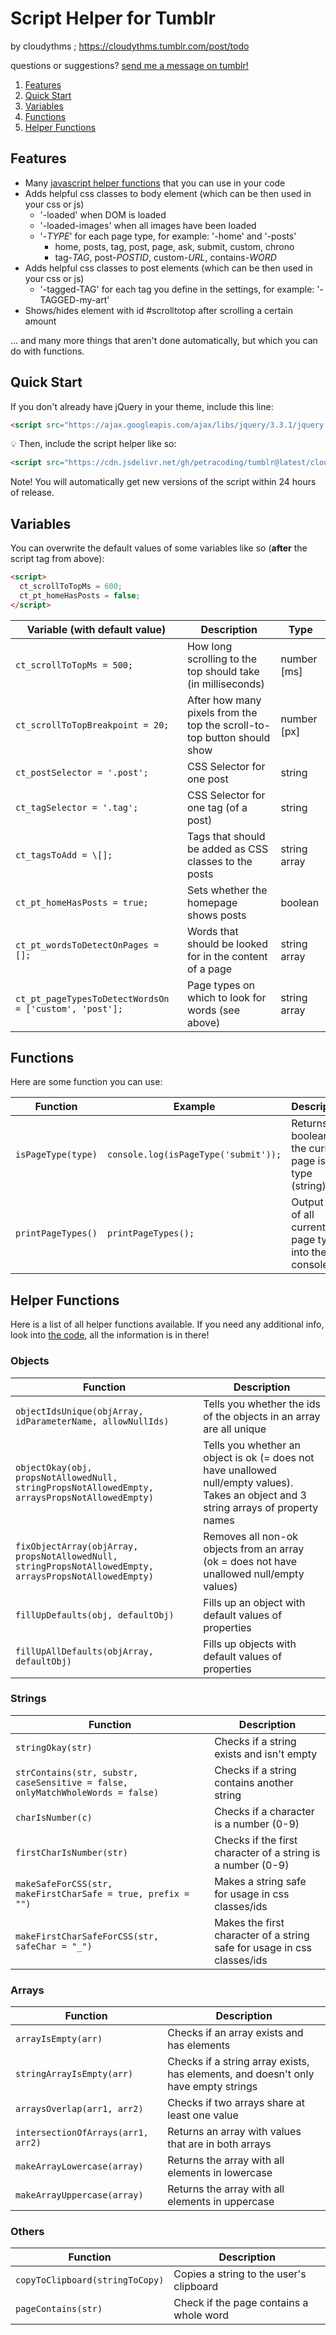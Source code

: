 # Script Helper for Tumblr

by cloudythms ; https://cloudythms.tumblr.com/post/todo

questions or suggestions? [send me a message on tumblr!](https://cloudythms.tumblr.com/contact)

1. [Features](#features)
1. [Quick Start](#quick-start)
1. [Variables](#variables)
1. [Functions](#functions)
1. [Helper Functions](#helper-functions)

## Features

- Many [javascript helper functions](#helper-functions) that you can use in your code
- Adds helpful css classes to body element (which can be then used in your css or js)
  - '-loaded' when DOM is loaded
  - '-loaded-images' when all images have been loaded
  - '-_TYPE_' for each page type, for example: '-home' and '-posts'
    - home, posts, tag, post, page, ask, submit, custom, chrono
    - tag-_TAG_, post-_POSTID_, custom-_URL_, contains-_WORD_
- Adds helpful css classes to post elements (which can be then used in your css or js)
  - '-tagged-TAG' for each tag you define in the settings, for example: '-TAGGED-my-art'
- Shows/hides element with id #scrolltotop after scrolling a certain amount

... and many more things that aren't done automatically, but which you can do with functions.

## Quick Start

If you don't already have jQuery in your theme, include this line:

```html
<script src="https://ajax.googleapis.com/ajax/libs/jquery/3.3.1/jquery.min.js"></script>
```

:bulb: Then, include the script helper like so: 

```html
<script src="https://cdn.jsdelivr.net/gh/petracoding/tumblr@latest/cloudythms/plugins/helper.js"></script>
```

Note! You will automatically get new versions of the script within 24 hours of release.

## Variables

You can overwrite the default values of some variables like so (**after** the script tag from above):

```html
<script>
  ct_scrollToTopMs = 600;
  ct_pt_homeHasPosts = false;
</script>
```

Variable (with default value) | Description | Type
----------------------------- | ----------- | ----
`ct_scrollToTopMs = 500;` | How long scrolling to the top should take (in milliseconds) | number \[ms]
`ct_scrollToTopBreakpoint = 20;` | After how many pixels from the top the scroll-to-top button should show | number \[px]
`ct_postSelector = '.post';` | CSS Selector for one post | string
`ct_tagSelector = '.tag';` | CSS Selector for one tag (of a post) | string
`ct_tagsToAdd = \[];` | Tags that should be added as CSS classes to the posts | string array
`ct_pt_homeHasPosts = true;` | Sets whether the homepage shows posts | boolean
`ct_pt_wordsToDetectOnPages = [];` | Words that should be looked for in the content of a page | string array
`ct_pt_pageTypesToDetectWordsOn = ['custom', 'post'];` | Page types on which to look for words (see above) | string array


## Functions

Here are some function you can use:

Function | Example | Description
-------- | ------- | -----------
`isPageType(type)` | `console.log(isPageType('submit'));` | Returns a boolean if the current page is of a type (string)
`printPageTypes()` | `printPageTypes();` | Output a list of all current page types into the console

## Helper Functions

Here is a list of all helper functions available. If you need any additional info, look into [the code](https://cdn.jsdelivr.net/gh/petracoding/tumblr@latest/cloudythms/plugins/helper.js), all the information is in there!


### Objects

Function | Description
-------- | -----------
`objectIdsUnique(objArray, idParameterName, allowNullIds)` | Tells you whether the ids of the objects in an array are all unique
`objectOkay(obj, propsNotAllowedNull, stringPropsNotAllowedEmpty, arraysPropsNotAllowedEmpty)` | Tells you whether an object is ok (= does not have unallowed null/empty values). Takes an object and 3 string arrays of property names
`fixObjectArray(objArray, propsNotAllowedNull, stringPropsNotAllowedEmpty, arraysPropsNotAllowedEmpty)` | Removes all non-ok objects from an array (ok = does not have unallowed null/empty values)
`fillUpDefaults(obj, defaultObj)` | Fills up an object with default values of properties
`fillUpAllDefaults(objArray, defaultObj)` | Fills up objects with default values of properties


### Strings

Function | Description
-------- | -----------
`stringOkay(str)` | Checks if a string exists and isn't empty
`strContains(str, substr, caseSensitive = false, onlyMatchWholeWords = false)` | Checks if a string contains another string
`charIsNumber(c)` | Checks if a character is a number (0-9)
`firstCharIsNumber(str)` | Checks if the first character of a string is a number (0-9)
`makeSafeForCSS(str, makeFirstCharSafe = true, prefix = "")` | Makes a string safe for usage in css classes/ids
`makeFirstCharSafeForCSS(str, safeChar = "_")` | Makes the first character of a string safe for usage in css classes/ids


### Arrays

Function | Description
-------- | -----------
`arrayIsEmpty(arr)` | Checks if an array exists and has elements
`stringArrayIsEmpty(arr)` | Checks if a string array exists, has elements, and doesn't only have empty strings
`arraysOverlap(arr1, arr2)` | Checks if two arrays share at least one value
`intersectionOfArrays(arr1, arr2)` | Returns an array with values that are in both arrays
`makeArrayLowercase(array)` | Returns the array with all elements in lowercase
`makeArrayUppercase(array)` | Returns the array with all elements in uppercase


### Others

Function | Description
-------- | -----------
`copyToClipboard(stringToCopy)` | Copies a string to the user's clipboard
`pageContains(str)` | Check if the page contains a whole word

